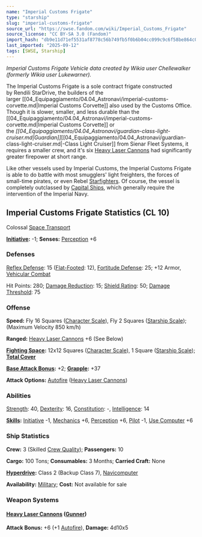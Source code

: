 ```yaml
---
name: "Imperial Customs Frigate"
type: "starship"
slug: "imperial-customs-frigate"
source_url: "https://swse.fandom.com/wiki/Imperial_Customs_Frigate"
source_license: "CC BY-SA 3.0 (Fandom)"
import_hash: "db9e11d71ef5531af8778c56b749fb5f0b6b04cc099c9c6f58be864c08ae676e"
last_imported: "2025-09-12"
tags: [SWSE, Starship]
---
```

*Imperial Customs Frigate Vehicle data created by Wikia user Chellewalker (formerly Wikia user Lukewarner).*

The Imperial Customs Frigate is a sole contract frigate constructed by Rendili StarDrive, the builders of the larger [[04_Equipaggiamento/04.04_Astronavi/imperial-customs-corvette.md|Imperial Customs Corvette]] also used by the Customs Office. Though it is slower, smaller, and less durable than the [[04_Equipaggiamento/04.04_Astronavi/imperial-customs-corvette.md|Imperial Customs Corvette]] or the *[[04_Equipaggiamento/04.04_Astronavi/guardian-class-light-cruiser.md|Guardian]]*[[04_Equipaggiamento/04.04_Astronavi/guardian-class-light-cruiser.md|-Class Light Cruiser]] from Sienar Fleet Systems, it requires a smaller crew, and it's six [Heavy&nbsp;Laser Cannons](https://swse.fandom.com/wiki/Heavy Laser_Cannons) had significantly greater firepower at short range.

Like other vessels used by Imperial Customs, the Imperial Customs Frigate is able to do battle with most smugglers' light freighters, the forces of small-time pirates, or even Rebel [Starfighters](https://swse.fandom.com/wiki/Starfighters). Of course, the vessel is completely outclassed by [Capital Ships](https://swse.fandom.com/wiki/Capital_Ships), which generally require the intervention of the Imperial Navy.

## Imperial Customs Frigate Statistics (CL 10)
Colossal [Space Transport](https://swse.fandom.com/wiki/Space_Transport)

**[Initiative](https://swse.fandom.com/wiki/Initiative):** -1; **Senses:** [Perception](https://swse.fandom.com/wiki/Perception) +6
### Defenses
[Reflex Defense](https://swse.fandom.com/wiki/Reflex_Defense_(Vehicles)): 15 ([Flat-Footed](https://swse.fandom.com/wiki/Flat-Footed): 12), [Fortitude Defense](https://swse.fandom.com/wiki/Fortitude_Defense_(Vehicles)): 25; +12 Armor, [Vehicular Combat](https://swse.fandom.com/wiki/Vehicular_Combat)

Hit Points: 280; [Damage Reduction](https://swse.fandom.com/wiki/Damage_Reduction): 15; [Shield Rating](https://swse.fandom.com/wiki/Shield_Rating): 50; [Damage Threshold](https://swse.fandom.com/wiki/Damage_Threshold_(Vehicles)): 75
### Offense
**Speed:** Fly 16 Squares ([Character Scale](https://swse.fandom.com/wiki/Character_Scale)), Fly 2 Squares ([Starship Scale](https://swse.fandom.com/wiki/Starship_Scale)); (Maximum Velocity 850 km/h)

**Ranged:** [Heavy Laser Cannons](https://swse.fandom.com/wiki/Heavy_Laser_Cannons) +6 (See Below)

**[Fighting Space](https://swse.fandom.com/wiki/Fighting_Space):** 12x12 Squares ([Character Scale](https://swse.fandom.com/wiki/Character_Scale)), 1 Square ([Starship Scale](https://swse.fandom.com/wiki/Starship_Scale)); **[Total Cover](https://swse.fandom.com/wiki/Total_Cover)**

**[Base Attack Bonus](https://swse.fandom.com/wiki/Base_Attack_Bonus):** +2; **[Grapple](https://swse.fandom.com/wiki/Grapple):** +37

**Attack Options:** [Autofire](https://swse.fandom.com/wiki/Autofire_(Vehicle_Combat)) ([Heavy Laser Cannons](https://swse.fandom.com/wiki/Heavy_Laser_Cannons))
### Abilities
[Strength](https://swse.fandom.com/wiki/Strength): 40, [Dexterity](https://swse.fandom.com/wiki/Dexterity): 16, [Constitution](https://swse.fandom.com/wiki/Constitution): -, [Intelligence](https://swse.fandom.com/wiki/Intelligence): 14

**[Skills](https://swse.fandom.com/wiki/Skills):** [Initiative](https://swse.fandom.com/wiki/Initiative) -1, [Mechanics](https://swse.fandom.com/wiki/Mechanics) +6, [Perception](https://swse.fandom.com/wiki/Perception) +6, [Pilot](https://swse.fandom.com/wiki/Pilot) -1, [Use Computer](https://swse.fandom.com/wiki/Use_Computer) +6
### Ship Statistics
**Crew:** 3 (Skilled [Crew Quality](https://swse.fandom.com/wiki/Crew_Quality)); **Passengers:** 10

**Cargo:** 100 Tons; **Consumables:** 3 Months; **Carried Craft:** None

**[Hyperdrive](https://swse.fandom.com/wiki/Hyperdrive):** Class 2 (Backup Class 7), [Navicomputer](https://swse.fandom.com/wiki/Navicomputer)

**Availability:** [Military](https://swse.fandom.com/wiki/Military); **Cost:** Not available for sale
### Weapon Systems
#### **[Heavy Laser Cannons](https://swse.fandom.com/wiki/Heavy_Laser_Cannons) ([Gunner](https://swse.fandom.com/wiki/Gunner))**
**Attack Bonus:** +6 (+1 [Autofire](https://swse.fandom.com/wiki/Autofire_(Vehicle_Combat))), **Damage:** 4d10x5